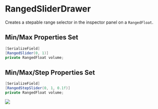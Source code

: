 # RangedSliderDrawer

Creates a stepable range selector in the inspector panel on a `RangedFloat`.

## Min/Max Properties Set

```csharp
[SerializeField]
[RangedSlider(0, 1)]
private RangedFloat volume;
```

## Min/Max/Step Properties Set

```csharp
[SerializeField]
[RangedStepSlider(0, 1, 0.1f)]
private RangedFloat volume;
```

![](https://media.giphy.com/media/J2IUzelKC3PlVZGmhD/giphy.gif)
